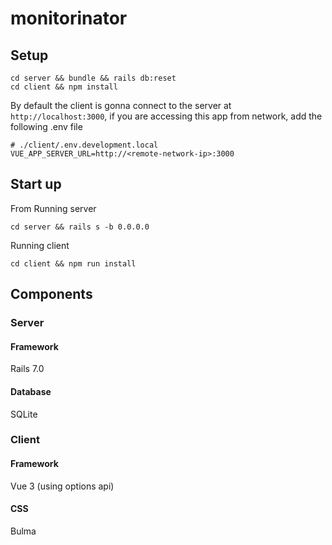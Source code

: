 # monitorinator

## Setup

```
cd server && bundle && rails db:reset
cd client && npm install
```
By default the client is gonna connect to the server at `http://localhost:3000`, if you are accessing this app from network, add the following .env file
```
# ./client/.env.development.local
VUE_APP_SERVER_URL=http://<remote-network-ip>:3000
```

## Start up
From Running server
```
cd server && rails s -b 0.0.0.0
```
Running client
```
cd client && npm run install
```
## Components
### Server
#### Framework
Rails 7.0
#### Database
SQLite
### Client
#### Framework
Vue 3 (using options api)
#### CSS
Bulma
